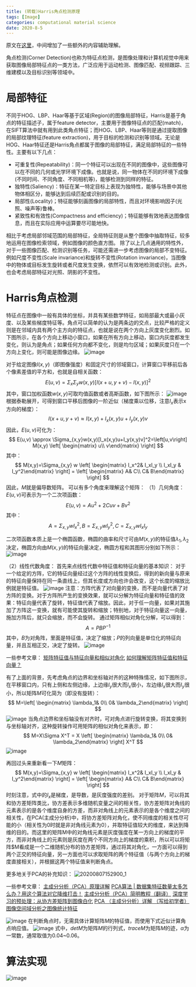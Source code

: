 ```yaml
---
title: (转载)Harris角点检测原理
tags: [Image]
categories: computational material science 
date: 2020-8-5
---
```


原文在[这里](https://senitco.github.io/2017/06/18/image-feature-harris/)，中间增加了一些额外的内容辅助理解。

角点检测(Corner Detection)也称为特征点检测，是图像处理和计算机视觉中用来获取图像局部特征点的一类方法，广泛应用于运动检测、图像匹配、视频跟踪、三维建模以及目标识别等领域中。

# 局部特征
不同于HOG、LBP、Haar等基于区域(Region)的图像局部特征，Harris是基于角点的特征描述子，属于feature detector，主要用于图像特征点的匹配(match)，在SIFT算法中就有用到此类角点特征；而HOG、LBP、Haar等则是通过提取图像的局部纹理特征(feature extraction)，用于目标的检测和识别等领域。无论是HOG、Haar特征还是Harris角点都属于图像的局部特征，满足局部特征的一些特性。主要有以下几点：
- 可重复性(Repeatability)：同一个特征可以出现在不同的图像中，这些图像可以在不同的几何或光学环境下成像。也就是说，同一物体在不同的环境下成像(不同时间、不同角度、不同相机等)，能够检测到同样的特征。
- 独特性(Saliency)：特征在某一特定目标上表现为独特性，能够与场景中其他物体相区分，能够达到后续匹配或识别的目的。
- 局部性(Locality)；特征能够刻画图像的局部特性，而且对环境影响因子(光照、噪声等)鲁棒。
- 紧致性和有效性(Compactness and efficiency)；特征能够有效地表达图像信息，而且在实际应用中运算要尽可能地快。
 

相比于考虑局部邻域范围的局部特征，全局特征则是从整个图像中抽取特征，较多地运用在图像检索领域，例如图像的颜色直方图。
除了以上几点通用的特性外，对于一些图像匹配、检测识别等任务，可能还需进一步考虑图像的局部不变特征。例如尺度不变性(Scale invariance)和旋转不变性(Rotation invariance)，当图像中的物体或目标发生旋转或者尺度发生变换，依然可以有效地检测或识别。此外，也会考虑局部特征对光照、阴影的不变性。

# Harris角点检测
特征点在图像中一般有具体的坐标，并具有某些数学特征，如局部最大或最小灰度、以及某些梯度特征等。角点可以简单的认为是两条边的交点，比较严格的定义则是在邻域内具有两个主方向的特征点，也就是说在两个方向上灰度变化剧烈。如下图所示，在各个方向上移动小窗口，如果在所有方向上移动，窗口内灰度都发生变化，则认为是角点；如果任何方向都不变化，则是均匀区域；如果灰度只在一个方向上变化，则可能是图像边缘。
![image](https://user-images.githubusercontent.com/6218739/89362741-360d4580-d701-11ea-8779-9d993f5e7dce.png)

对于给定图像$I(x,y)$（即图像强度）和固定尺寸的邻域窗口，计算窗口平移前后各个像素差值的平方和，也就是自相关函数：
$$
E(u,v)=\Sigma_x\Sigma_yw(x,y)[I(x+u,y+v)-I(x,y)]^2
$$
其中，窗口加权函数$w(x,y)$可取均值函数或者高斯函数，如下图所示：
![image](https://user-images.githubusercontent.com/6218739/89362908-97351900-d701-11ea-8d13-57cc49354cec.png)
根据泰勒展开，可得到窗口平移后图像的一阶近似（梯度乘以位移，注意$I_x$表示x方向的梯度）：
$$
I(x+u,y+v)\approx I(x,y)+I_x(x,y)u+I_y(x,y)v
$$
因此，$E(u,v)$可化为：
$$
E(u,v) \approx \Sigma_{x,y}w(x,y)[I_x(x,y)u+I_y(x,y)v]^2=\left[u,v\right] M(x,y) \left[ \begin{matrix} u\\ v\end{matrix} \right]
$$
其中：
$$
M(x,y)=\Sigma_{x,y} w \left[ \begin{matrix} I_x^2& I_xI_y \\ I_xI_y & I_y^2\end{matrix} \right] = \left[ \begin{matrix} A& C\\ C& B\end{matrix} \right]
$$
因此，$M$就是偏导数矩阵。
可以有多个角度来理解这个矩阵：
（1）几何角度：
$E(u,v)$可表示为一个二次项函数：
$$
E(u,v)=Au^2+2Cuv+Bv^2
$$
其中：
$$
A=\Sigma_{x,y} w I_x^2, B = \Sigma_{x,y} w I_y^2, C=\Sigma_{x,y} w I_x I_y
$$

二次项函数本质上是一个椭圆函数，椭圆的曲率和尺寸可由$M(x,y)$的特征值$\lambda_1,\lambda_2$决定，椭圆方向由$M(x,y)$的特征向量决定，椭圆方程和其图形分别如下所示：
![image](https://user-images.githubusercontent.com/6218739/89366840-3a8a2c00-d70a-11ea-86af-28329b0e68fa.png)

（2）线性代数角度：
首先来点线性代数中特征值和特征向量的基本知识：
对于一个给定的方阵，它的特征向量经过这个方阵的线性变换后，得到的新向量与原来的特征向量保持在同一条直线上，但其长度或方向也许会改变，这个长度的缩放比例就是特征值。
![image](https://user-images.githubusercontent.com/6218739/89378163-d7a68e00-d725-11ea-84fb-06bdb29339d9.png)
注意：方阵代表了对向量的变换，而不是向量代表了对方阵的变换。对于方阵所产生的变换效果，就可以分解为特征向量和特征值的效果：特征向量代表了旋转，特征值代表了缩放。因此，对于任一向量，如果对其施加了方阵这一变换，就有可能使其旋转和缩放；特别地，对于特征向量这一向量，施加方阵后，就只会缩放，而不会旋转。
通过矩阵相似对角化分解，可以得到：
$$
A=PBP^{-1}
$$
其中，$B$为对角阵，里面是特征值，决定了缩放；$P$的列向量是单位化的特征向量，并且互相正交，决定了旋转。
![image](https://user-images.githubusercontent.com/6218739/89378770-20ab1200-d727-11ea-8b4e-fb3c4183a5a1.png)

一些参考文章：
[矩阵特征值与特征向量和相似对角化](https://www.jianshu.com/p/a2ef1b585b03)
[如何理解矩阵特征值和特征向量？](https://www.matongxue.com/madocs/228.html)

有了上面的背景，先考虑角点的边界和坐标轴对齐的这种特殊情况，如下图所示，在平移窗口内，只有上侧和左侧边缘，上边缘$I_y$很大而$I_x$很小，左边缘$I_x$很大而$I_y$很小，所以矩阵$M$可化简为（即没有旋转）：
$$
M=\left[ \begin{matrix} \lambda_1& 0\\ 0& \lambda_2\end{matrix} \right]
$$
![image](https://user-images.githubusercontent.com/6218739/89379432-61eff180-d728-11ea-98e0-23361456bed1.png)
当角点边界和坐标轴没有对齐时，可对角点进行旋转变换，将其变换到与坐标轴对齐，这种旋转操作可用矩阵的相似对角化来表示，即：
$$
M=X\Sigma X^T = X \left[ \begin{matrix} \lambda_1& 0\\ 0& \lambda_2\end{matrix} \right] X^T
$$
![image](https://user-images.githubusercontent.com/6218739/89379537-88159180-d728-11ea-9c0f-59f4d5d071ad.png)

再回过头来重新看一下$M$矩阵：
$$
M(x,y)=\Sigma_{x,y} w \left[ \begin{matrix} I_x^2& I_xI_y \\ I_xI_y & I_y^2\end{matrix} \right] = \left[ \begin{matrix} A& C\\ C& B\end{matrix} \right]
$$
时刻注意，式中的$I_x$是梯度，是导数，是灰度强度的差别。
对于矩阵$M$，可以将其和协方差矩阵类比，协方差表示多维随机变量之间的相关性，协方差矩阵对角线的元素表示的是各个维度自身的方差，而非对角线上的元素表示的是各个维度之间的相关性，在PCA(主成分分析)中，将协方差矩阵对角化，使不同维度的相关性尽可能的小（相关性为0时就是非对角线元素为0），并取特征值较大的维度，来达到降维的目的。而这里的矩阵M中的对角线元素是灰度强度在某一方向上的梯度的平方，而非对角线上的元素则是灰度在两个不同方向上的梯度的乘积，所以可以将矩阵$M看成是一个二维随机分布的协方差矩阵，通过将其对角化，一方面可以得到两个正交的特征向量，另一方面也可以求取矩阵的两个特征值（与两个方向上的梯度直接相关），并根据这两个特征值来判断角点。

更多地关于PCA的补充知识：
![20200807152900_1](https://user-images.githubusercontent.com/6218739/89623622-80d8ba00-d8c7-11ea-9520-728ae9fc1f88.jpg)

一些参考文章：
[主成分分析（PCA）原理详解](https://zhuanlan.zhihu.com/p/37777074)
[PCA算法 | 数据集特征数量太多怎么办？用这个算法对它降维打击！](https://juejin.im/post/6847902219635785741)
[主成分分析（PCA）简明教程（翻译）](http://commanber.com/2017/04/05/pca-translation/)
[深度学习的预处理：从协方差矩阵到图像白化](https://zhuanlan.zhihu.com/p/45140262)
[PCA （主成分分析）详解 （写给初学者）](https://my.oschina.net/gujianhan/blog/225241#OSC_h2_1)
[图像空间域分析之图像统计特征](https://cggos.github.io/computervision/image-process-moments.html)

![image](https://user-images.githubusercontent.com/6218739/89386440-a6cd5580-d733-11ea-8456-b46674c64b32.png)
在判断角点时，无需具体计算矩阵$M$的特征值，而使用下式近似计算角点响应值。
![image](https://user-images.githubusercontent.com/6218739/89386536-c9f80500-d733-11ea-9245-75a24c616c6b.png)
式中，$detM$为矩阵$M$的行列式，$traceM$为矩阵$M$的迹，$\alpha$为一常数，通常取值为0.04~0.06。

# 算法实现
![image](https://user-images.githubusercontent.com/6218739/89386732-0d527380-d734-11ea-83fb-93a791fe7f36.png)
